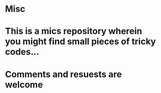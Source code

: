 # Misc
# This is a mics repository wherein you might find small pieces of tricky codes...
# Comments and resuests are welcome